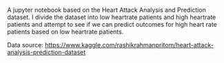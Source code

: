 A jupyter notebook based on the Heart Attack Analysis and Prediction dataset. I divide the dataset into low heartrate patients and high heartrate patients and attempt to see if we can predict outcomes for high heart rate patients based on low heartrate patients.

Data source: https://www.kaggle.com/rashikrahmanpritom/heart-attack-analysis-prediction-dataset
